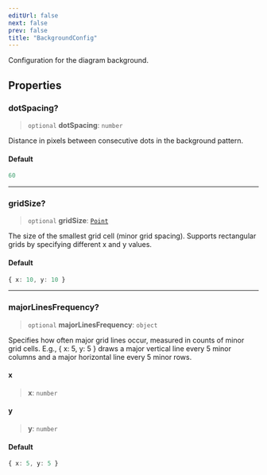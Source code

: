 ```yaml
---
editUrl: false
next: false
prev: false
title: "BackgroundConfig"
---
```


Configuration for the diagram background.

## Properties

### dotSpacing?

> `optional` **dotSpacing**: `number`

Distance in pixels between consecutive dots in the background pattern.

#### Default

```ts
60
```

***

### gridSize?

> `optional` **gridSize**: [`Point`](/docs/api/types/point/)

The size of the smallest grid cell (minor grid spacing).
Supports rectangular grids by specifying different x and y values.

#### Default

```ts
{ x: 10, y: 10 }
```

***

### majorLinesFrequency?

> `optional` **majorLinesFrequency**: `object`

Specifies how often major grid lines occur, measured in counts of minor grid cells.
E.g., { x: 5, y: 5 } draws a major vertical line every 5 minor columns and
a major horizontal line every 5 minor rows.

#### x

> **x**: `number`

#### y

> **y**: `number`

#### Default

```ts
{ x: 5, y: 5 }
```
